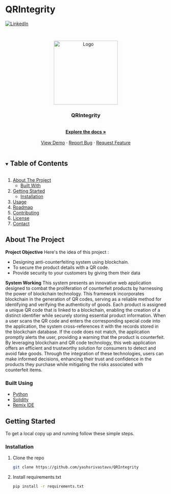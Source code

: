 # QRIntegrity


<!-- [![Contributors][contributors-shield]][contributors-url]
[![Forks][forks-shield]][forks-url]
[![Stargazers][stars-shield]][stars-url]
[![Issues][issues-shield]][issues-url] -->
<!-- [![MIT License][license-shield]][license-url] -->
[![LinkedIn][linkedin-shield]][linkedin-url]



<!-- PROJECT LOGO -->
<br />
<p align="center">
  <a href="https://github.com/yashsrivastavv/QRIntegrity ">
    <img src="https://github.com/yashsrivastavv/QRIntegrity/blob/main/img/i1.jpg" alt="Logo" width="200" height="200">
  </a>

  <h3 align="center">QRIntegrity</h3>

  <p align="center">
    <br />
    <a href="https://github.com/yashsrivastavv/QRIntegrity "><strong>Explore the docs »</strong></a>
    <br />
    <br />
    <a href="https://github.com/yashsrivastavv/QRIntegrity ">View Demo</a>
    ·
    <a href="https://github.com/yashsrivastavv/QRIntegrity /issues">Report Bug</a>
    ·
    <a href="https://github.com/yashsrivastavv/QRIntegrity /issues">Request Feature</a>
  </p>
</p>



<!-- TABLE OF CONTENTS -->
<details open="open">
  <summary><h2 style="display: inline-block">Table of Contents</h2></summary>
  <ol>
    <li>
      <a href="#about-the-project">About The Project</a>
      <ul>
        <li><a href="#built-with">Built With</a></li>
      </ul>
    </li>
    <li>
      <a href="#getting-started">Getting Started</a>
      <ul>
        <li><a href="#installation">Installation</a></li>
      </ul>
    </li>
    <li><a href="#usage">Usage</a></li>
    <li><a href="#roadmap">Roadmap</a></li>
    <li><a href="#contributing">Contributing</a></li>
    <li><a href="#license">License</a></li>
    <li><a href="#contact">Contact</a></li>
  </ol>
</details>



<!-- ABOUT THE PROJECT -->
## About The Project

**Project Objective**
Here's the idea of this project :
  * Designing anti-counterfeiting system using blockchain.
  * To secure the product details with a QR code.
  * Provide security to your customers by giving them their data

**System Working**
This system presents an innovative web application designed to combat the proliferation of counterfeit products by harnessing the power of blockchain technology. This framework incorporates blockchain in the generation of QR codes, serving as a reliable method for identifying and verifying the authenticity of goods. Each product is assigned a unique QR code that is linked to a blockchain, enabling the creation of a distinct identifier while securely storing essential product information. When a user scans the QR code and enters the corresponding special code into the application, the system cross-references it with the records stored in the blockchain database. If the code does not match, the application promptly alerts the user, providing a warning that the product is counterfeit. By leveraging blockchain and QR code technology, this web application offers an efficient and trustworthy solution for consumers to detect and avoid fake goods. Through the integration of these technologies, users can make informed decisions, enhancing their trust and confidence in the products they purchase while mitigating the risks associated with counterfeit items.



### Built Using

* [Python](https://www.python.org/)
* [Solidity](https://docs.soliditylang.org/en/v0.8.21/)
* [Remix IDE](https://remix.ethereum.org/)


<!-- GETTING STARTED -->
## Getting Started

To get a local copy up and running follow these simple steps.


### Installation

1. Clone the repo
   ```sh
   git clone https://github.com/yashsrivastavv/QRIntegrity
   ```
2. Install requirements.txt 
   ```sh
   pip install -r requirements.txt
   ```


[linkedin-shield]: https://img.shields.io/badge/-LinkedIn-black.svg?style=for-the-badge&logo=linkedin&colorB=555
[linkedin-url]: https://www.linkedin.com/in/yash-srivastava-/
